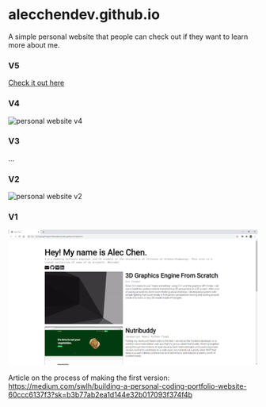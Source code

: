 # alecchendev.github.io
A simple personal website that people can check out if they want to learn more about me.

### V5
[Check it out here](https://www.alecchendev.com)

### V4
![personal website v4](readme/personal-website-v4.gif)

### V3
...

### V2
![personal website v2](readme/personal-website-v2.gif)

### V1
![personal website v1](readme/personal-website-v1.png)

Article on the process of making the first version: https://medium.com/swlh/building-a-personal-coding-portfolio-website-60ccc6137f3?sk=b3b77ab2ea1d144e32b017093f374f4b
